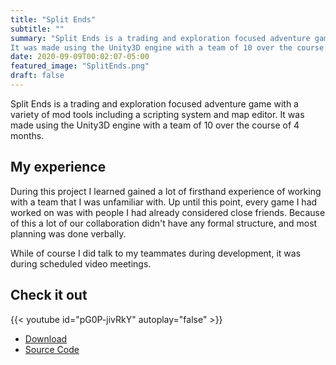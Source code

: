 ```yaml
---
title: "Split Ends"
subtitle: ""
summary: "Split Ends is a trading and exploration focused adventure game with a variety of mod tools including a scripting system and map editor.
It was made using the Unity3D engine with a team of 10 over the course of 4 months."
date: 2020-09-09T00:02:07-05:00
featured_image: "SplitEnds.png"
draft: false
---
```


Split Ends is a trading and exploration focused adventure game with a variety of mod tools including a scripting system and map editor.
It was made using the Unity3D engine with a team of 10 over the course of 4 months.

## My experience
During this project I learned gained a lot of firsthand experience of working with a team that I was unfamiliar with.
Up until this point, every game I had worked on was with people I had already considered close friends. Because of this a lot of our collaboration didn't have any formal structure, and most planning was done verbally.

While of course I did talk to my teammates during development, it was during scheduled video meetings.

## Check it out
{{< youtube id="pG0P-jivRkY" autoplay="false" >}}

- [ Download ]( https://undeadjellyfish.itch.io/split-ends )
- [Source Code]( https://github.com/GameDevProject-S20/Pre-Production ) 

